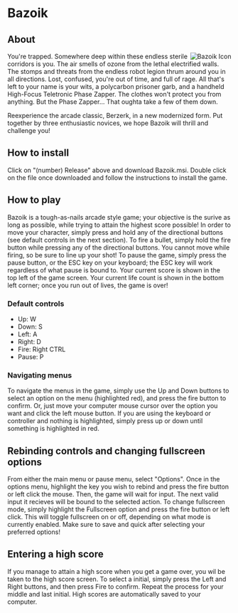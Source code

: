 # Bazoik

## About
<div style="float: right"><img src="https://i.imgur.com/zC9smwc.png" alt="Bazoik Icon" /></div>
You're trapped.
Somewhere deep within these endless sterile corridors is you. The air smells of ozone from the lethal electrified walls. The stomps and threats from the endless robot legion thrum around you in all directions. Lost, confused, you're out of time, and full of rage. All that's left to your name is your wits, a polycarbon prisoner garb, and a handheld High-Focus Teletronic Phase Zapper. The clothes won't protect you from anything. But the Phase Zapper... That oughta take a few of them down.

Reexperience the arcade classic, Berzerk, in a new modernized form. Put together by three enthusiastic novices, we hope Bazoik will thrill and challenge you!

## How to install
Click on "(number) Release" above and download Bazoik.msi. Double click on the file once downloaded and follow the instructions to install the game.

## How to play
Bazoik is a tough-as-nails arcade style game; your objective is the surive as long as possible, while trying to attain the highest score possible! In order to move your character, simply press and hold any of the directional buttons (see default controls in the next section). To fire a bullet, simply hold the fire button while pressing any of the directional buttons. You cannot move while firing, so be sure to line up your shot! To pause the game, simply press the pause button, or the ESC key on your keyboard; the ESC key will work regardless of what pause is bound to. Your current score is shown in the top left of the game screen. Your current life count is shown in the bottom left corner; once you run out of lives, the game is over!

### Default controls
* Up: W
* Down: S
* Left: A
* Right: D
* Fire: Right CTRL
* Pause: P

### Navigating menus
To navigate the menus in the game, simply use the Up and Down buttons to select an option on the menu (highlighted red), and press the fire button to confirm. Or, just move your computer mouse cursor over the option you want and click the left mouse button. If you are using the keyboard or controller and nothing is highlighted, simply press up or down until something is highlighted in red.

## Rebinding controls and changing fullscreen options
From either the main menu or pause menu, select "Options". Once in the options menu, highlight the key you wish to rebind and press the fire button or left click the mouse. Then, the game will wait for input. The next valid input it recieves will be bound to the selected action. To change fullscreen mode, simply highlight the Fullscreen option and press the fire button or left click. This will toggle fullscreen on or off, depending on what mode is currently enabled. Make sure to save and quick after selecting your preferred options!

## Entering a high score
If you manage to attain a high score when you get a game over, you wil be taken to the high score screen. To select a initial, simply press the Left and Right buttons, and then press Fire to confirm. Repeat the process for your middle and last initial. High scores are automatically saved to your computer.